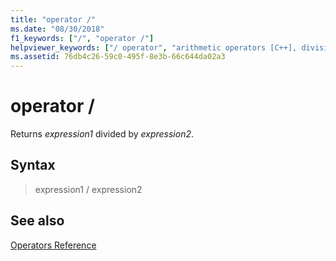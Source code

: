 ```yaml
---
title: "operator /"
ms.date: "08/30/2018"
f1_keywords: ["/", "operator /"]
helpviewer_keywords: ["/ operator", "arithmetic operators [C++], division", "operators [MASM], division", "division operator, syntax", "/ operator, syntax"]
ms.assetid: 76db4c26-59c0-495f-8e3b-66c644da02a3
---
```

# operator /

Returns *expression1* divided by *expression2*.

## Syntax

> expression1 / expression2

## See also

[Operators Reference](../../assembler/masm/operators-reference.md)<br/>